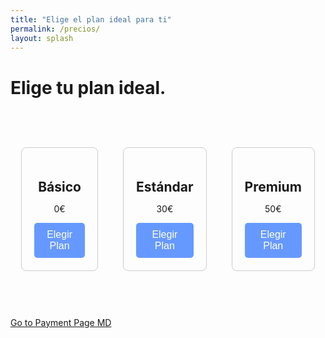 ```yaml
---
title: "Elige el plan ideal para ti"
permalink: /precios/
layout: splash
---
```


# Elige tu plan ideal.

<style>
.plan-container {
  display: flex;
  justify-content: center;
}

.plan {
  width: 400px; /* Ancho deseado de cada plan */
  padding: 20px;
  border: 1px solid #ccc;
  border-radius: 8px;
  text-align: center;
  margin-bottom: 60px; /* Espacio inferior entre cada plan */
  margin-top: 60px;
  margin-left: 20px;
  margin-right: 20px;
}

.plan h2 {
  margin-bottom: 10px;
}

.plan-button {
  background-color: #6699ff; /* Cambio de color */
  color: white;
  border: none;
  padding: 10px 20px;
  text-align: center;
  text-decoration: none;
  display: inline-block;
  font-size: 16px;
  border-radius: 5px;
  cursor: pointer;
}

.plan-button:hover {
  background-color: #4c80d9; /* Cambio de color en el hover */
}
</style>

<div class="plan-container">
  <div class="plan">
    <h2>Básico</h2>
    <p>0€</p>
    <button class="plan-button" onclick="location.href='/payment_form/?plan=basico'">Elegir Plan</button>
  </div>

  <div class="plan">
    <h2>Estándar</h2>
    <p>30€</p>
    <button class="plan-button" onclick="location.href='/payment_form/?plan=estandar'">Elegir Plan</button>
  </div>

  <div class="plan">
    <h2>Premium</h2>
    <p>50€</p>
    <button class="plan-button" onclick="location.href='/payment_form/?plan=premium'">Elegir Plan</button>
  </div>
</div>



[Go to Payment Page MD](/payment_form/)
